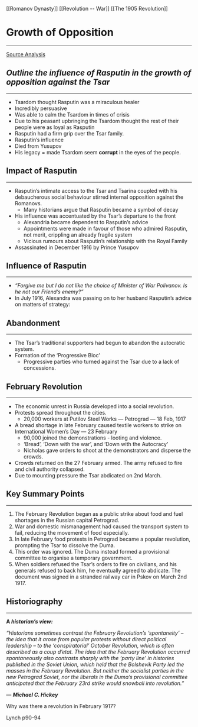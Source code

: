 [[Romanov Dynasty]]
[[Revolution -- War]]
[[The 1905 Revolution]]

# Growth of Opposition
---
[Source Analysis](Source%20Analysis.md)


## *Outline the influence of Rasputin in the growth of opposition against the Tsar*

---

- Tsardom thought Rasputin was a miraculous healer
- Incredibly persuasive
- Was able to calm the Tsardom in times of crisis
- Due to his peasant upbringing the Tsardom thought the rest of their people were as loyal as Rasputin
- Rasputin had a firm grip over the Tsar family.
- Rasputin’s influence
- Died from Yusupov
- His legacy = made Tsardom seem **corrupt** in the eyes of the people.

## **Impact of Rasputin**

---

- Rasputin’s intimate access to the Tsar and Tsarina coupled with his debaucherous social behaviour stirred internal opposition against the Romanovs.
    - Many historians argue that Rasputin became a symbol of decay
- His influence was accentuated by the Tsar’s departure to the front
    - Alexandria became dependent to Rasputin’s advice
    - Appointments were made in favour of those who admired Rasputin, not merit, crippling an already fragile system
    - Vicious rumours about Rasputin’s relationship with the Royal Family
- Assassinated in December 1916 by Prince Yusupov

## **Influence of Rasputin**

---

- *“Forgive me but I do not like the choice of Minister of War Polivanov. Is he not our Friend’s enemy?”*
- In July 1916, Alexandra was passing on to her husband Rasputin’s advice on matters of strategy:

## Abandonment

---

- The Tsar’s traditional supporters had begun to abandon the autocratic system.
- Formation of the ‘Progressive Bloc’
    - Progressive parties who turned against the Tsar due to a lack of concessions.

## February Revolution

---

- The economic unrest in Russia developed into a social revolution.
- Protests spread throughout the cities.
    - 20,000 workers at Putilov Steel Works — Petrograd — 18 Feb, 1917
- A bread shortage in late February caused textile workers to strike on International Women’s Day — 23 February
    - 90,000 joined the demonstrations - looting and violence.
    - ‘Bread’, ‘Down with the war’, and ‘Down with the Autocracy’
    - Nicholas gave orders to shoot at the demonstrators and disperse the crowds.
- Crowds returned on the 27 February armed. The army refused to fire and civil authority collapsed.
- Due to mounting pressure the Tsar abdicated on 2nd March.

## Key Summary Points

---

1. The February Revolution began as a public strike about food and fuel shortages in the Russian capital Petrograd. 
2. War and domestic mismanagement had caused the transport system to fail, reducing the movement of food especially. 
3. In late February food protests in Petrograd became a popular revolution, prompting the Tsar to dissolve the Duma. 
4. This order was ignored. The Duma instead formed a provisional committee to organise a temporary government. 
5. When soldiers refused the Tsar’s orders to fire on civilians, and his generals refused to back him, he eventually agreed to abdicate. The document was signed in a stranded railway car in Pskov on March 2nd 1917. 

## Historiography

---

**A *historian’s view:***

*“Historians sometimes contrast the February Revolution’s ‘spontaneity’ – the idea that it arose from popular protests without direct political leadership – to the ‘conspiratorial’ October Revolution, which is often described as a coup d’etat. The idea that the February Revolution occurred spontaneously also contrasts sharply with the ‘party line’ in histories published in the Soviet Union, which held that the Bolshevik Party led the masses in the February Revolution. But neither the socialist parties in the new Petrograd Soviet, nor the liberals in the Duma’s provisional committee anticipated that the February 23rd strike would snowball into revolution.”*

— ***Michael C. Hickey***

Why was there a revolution in February 1917?

Lynch p90-94